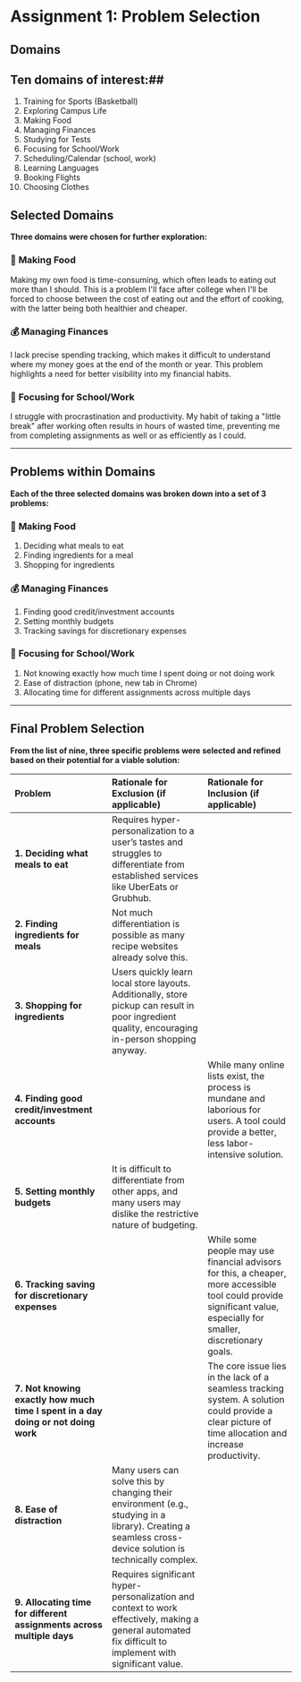 # Assignment 1: Problem Selection

## Domains

## Ten domains of interest:##

1.  Training for Sports (Basketball)
2.  Exploring Campus Life
3.  Making Food
4.  Managing Finances
5.  Studying for Tests
6.  Focusing for School/Work
7.  Scheduling/Calendar (school, work)
8.  Learning Languages
9.  Booking Flights
10. Choosing Clothes

## Selected Domains

**Three domains were chosen for further exploration:**

### 🍔 **Making Food**
Making my own food is time-consuming, which often leads to eating out more than I should. This is a problem I'll face after college when I'll be forced to choose between the cost of eating out and the effort of cooking, with the latter being both healthier and cheaper.

### 💰 **Managing Finances**
I lack precise spending tracking, which makes it difficult to understand where my money goes at the end of the month or year. This problem highlights a need for better visibility into my financial habits.

### 🎯 **Focusing for School/Work**
I struggle with procrastination and productivity. My habit of taking a "little break" after working often results in hours of wasted time, preventing me from completing assignments as well or as efficiently as I could.

---

## Problems within Domains

**Each of the three selected domains was broken down into a set of 3 problems:**

### 🍔 **Making Food**
1.  Deciding what meals to eat
2.  Finding ingredients for a meal
3.  Shopping for ingredients

### 💰 **Managing Finances**
1.  Finding good credit/investment accounts
2.  Setting monthly budgets
3.  Tracking savings for discretionary expenses

### 🎯 **Focusing for School/Work**
1.  Not knowing exactly how much time I spent doing or not doing work
2.  Ease of distraction (phone, new tab in Chrome)
3.  Allocating time for different assignments across multiple days

---

## Final Problem Selection

**From the list of nine, three specific problems were selected and refined based on their potential for a viable solution:**

| Problem | Rationale for Exclusion (if applicable) | Rationale for Inclusion (if applicable) |
| :--- | :--- | :--- |
| **1. Deciding what meals to eat** | Requires hyper-personalization to a user’s tastes and struggles to differentiate from established services like UberEats or Grubhub. | |
| **2. Finding ingredients for meals** | Not much differentiation is possible as many recipe websites already solve this. | |
| **3. Shopping for ingredients** | Users quickly learn local store layouts. Additionally, store pickup can result in poor ingredient quality, encouraging in-person shopping anyway. | |
| **4. Finding good credit/investment accounts** | | While many online lists exist, the process is mundane and laborious for users. A tool could provide a better, less labor-intensive solution. |
| **5. Setting monthly budgets** | It is difficult to differentiate from other apps, and many users may dislike the restrictive nature of budgeting. | |
| **6. Tracking saving for discretionary expenses** | | While some people may use financial advisors for this, a cheaper, more accessible tool could provide significant value, especially for smaller, discretionary goals. |
| **7. Not knowing exactly how much time I spent in a day doing or not doing work** | | The core issue lies in the lack of a seamless tracking system. A solution could provide a clear picture of time allocation and increase productivity. |
| **8. Ease of distraction** | Many users can solve this by changing their environment (e.g., studying in a library). Creating a seamless cross-device solution is technically complex. | |
| **9. Allocating time for different assignments across multiple days** | Requires significant hyper-personalization and context to work effectively, making a general automated fix difficult to implement with significant value. | |
